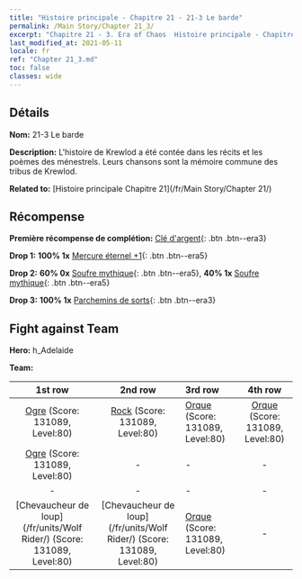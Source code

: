 ```yaml
---
title: "Histoire principale - Chapitre 21 - 21-3 Le barde"
permalink: /Main Story/Chapter 21_3/
excerpt: "Chapitre 21 - 3. Era of Chaos  Histoire principale - Chapitre 21_3. 21-3 Le barde"
last_modified_at: 2021-05-11
locale: fr
ref: "Chapter 21_3.md"
toc: false
classes: wide
---
```


## Détails

 **Nom:** 21-3 Le barde

 **Description:** L'histoire de Krewlod a été contée dans les récits et les poèmes des ménestrels. Leurs chansons sont la mémoire commune des tribus de Krewlod.

 **Related to:** [Histoire principale Chapitre 21](/fr/Main Story/Chapter 21/)

## Récompense

 **Première récompense de complétion:** [Clé d'argent](/ItemsFR/con_693/){: .btn .btn--era3}

 **Drop 1:** **100% 1x** [Mercure éternel +1](/ItemsFR/mat_70/){: .btn .btn--era5}

 **Drop 2:** **60% 0x** [Soufre mythique](/ItemsFR/mat_64/){: .btn .btn--era5}, **40% 1x** [Soufre mythique](/ItemsFR/mat_64/){: .btn .btn--era5}

 **Drop 3:** **100% 1x** [Parchemins de sorts](/ItemsFR/con_694/){: .btn .btn--era3}


## Fight against Team
 **Hero:** h_Adelaide

 **Team:**


  | 1st row | 2nd row | 3rd row | 4th row |
  |:----:|:----:|:----|:----:|
  | [Ogre](/fr/units/Ogre/) (Score: 131089, Level:80)  | [Rock](/fr/units/Roc/) (Score: 131089, Level:80)  | [Orque](/fr/units/Orc/) (Score: 131089, Level:80)  | [Orque](/fr/units/Orc/) (Score: 131089, Level:80)  |
  | [Ogre](/fr/units/Ogre/) (Score: 131089, Level:80)  | - | - | - |
  | - | - | - | - |
  | [Chevaucheur de loup](/fr/units/Wolf Rider/) (Score: 131089, Level:80)  | [Chevaucheur de loup](/fr/units/Wolf Rider/) (Score: 131089, Level:80)  | [Orque](/fr/units/Orc/) (Score: 131089, Level:80)  | - |


